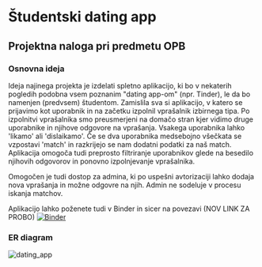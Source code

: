 # Študentski dating app 

## Projektna naloga pri predmetu OPB 

### Osnovna ideja
Ideja najinega projekta je izdelati spletno aplikacijo, ki bo v nekaterih pogledih podobna vsem poznanim "dating app-om" (npr. Tinder), le da bo namenjen (predvsem) študentom. Zamislila sva si aplikacijo, v katero se prijavimo kot uporabnik in na začetku izpolnil vprašalnik izbirnega tipa. Po izpolnitvi vprašalnika smo preusmerjeni na domačo stran kjer vidimo druge uporabnike in njihove odgovore na vprašanja. Vsakega uporabnika lahko 'likamo' ali 'dislaikamo'. Če se dva uporabnika medsebojno všečkata se vzpostavi 'match' in razkrijejo se nam dodatni podatki za naš match. Aplikacija omogoča tudi preprosto filtriranje uporabnikov glede na besedilo njihovih odgovorov in ponovno izpolnjevanje vprašalnika.

Omogočen je tudi dostop za admina, ki po uspešni avtorizaciji lahko dodaja nova vprašanja in možne odgovre na njih. Admin ne sodeluje v procesu iskanja matchov.

Aplikacijo lahko poženete tudi v Binder in sicer na povezavi (NOV LINK ZA PROBO)
[![Binder](https://mybinder.org/badge_logo.svg)]([https://mybinder.org/v2/gh/mihajan/Studentski-dating-app/proba?labpath=proxy%2F8080])


### ER diagram
![dating_app](https://github.com/mihajan/Studentski-dating-app/assets/64685191/2636f0b9-68a0-4bdb-8d6e-9d8ac9ce2df9)


